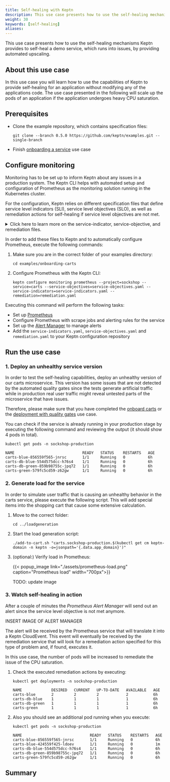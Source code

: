 ```yaml
---
title: Self-healing with Keptn
description: This use case presents how to use the self-healing mechanisms Keptn provides to self-heal a demo service, which runs into issues, by providing automated upscaling.
weight: 30
keywords: [self-healing]
aliases:
---
```

This use case presents how to use the self-healing mechanisms Keptn provides to self-heal a demo service, which runs into issues, by providing automated upscaling.

## About this use case

In this use case you will learn how to use the capabilities of Keptn to provide self-healing for an application without modifying any of the applications code. The use case presented in the following will scale up the pods of an application if the application undergoes heavy CPU saturation. 

## Prerequisites

- Clone the example repository, which contains specification files:

    ```console
    git clone --branch 0.5.0 https://github.com/keptn/examples.git --single-branch
    ```

- Finish [onboarding a service](../onboard-carts-service/) use case

## Configure monitoring

Monitoring has to be set up to inform Keptn about any issues in a production system. The Keptn CLI helps with automated setup and configuration of Prometheus as the monitoring solution running in the Kubernetes cluster.

For the configuration, Keptn relies on different specification files that define service level indicators (SLI), service level objectives (SLO), as well as remediation actions for self-healing if service level objectives are not met. 

<details>
<summary>
Click here to learn more on the service-indicator, service-objective, and remediation files.
</summary>
<p>

**SLI: service-indicators.yaml**: This file holds the indicators that can be used to define objectives on. These indicators are metrics gathered from different sources, e.g., Prometheus, and define the query how to obtain the metrics. This indicators can be reused to define service objectives.

```yaml
indicators:
- metric: cpu_usage_sockshop_carts
  source: Prometheus
  query: avg(rate(container_cpu_usage_seconds_total{namespace="sockshop-$ENVIRONMENT",pod_name=~"carts-blue-.*|carts-green-.*"}[$DURATION_MINUTES]))
- metric: request_latency_seconds
  source: Prometheus
  query: rate(requests_latency_seconds_sum{job='carts-sockshop-$ENVIRONMENT'}[$DURATION_MINUTESm])/rate(requests_latency_seconds_count{job='carts-sockshop-$ENVIRONMENT'}[$DURATION_MINUTESm])
```

**SLO: service-objectives.yaml**: This file defines the service level objectives for one or more services. In this case, the CPU saturation metric of the carts service (defined in the service-indicators.yaml file) is reused and augmented with a threshold and a timeframe. The timeframe indicates the duration in which the metrics is evaluated. 

```yaml
pass: 90
warning: 75
objectives:
- metric: request_latency_seconds
  threshold: 0.8
  timeframe: 5m
  score: 50
- metric: cpu_usage_sockshop_carts
  threshold: 0.5
  timeframe: 5m
  score: 50
```

**remediation.yaml**: This file defines remediation actions to execute in response to a problem related to the defined problem pattern / service objective. 

```yaml
remediations:
- name: cpu_usage_sockshop_carts
  actions:
  - action: scaling
    value: +1
```
</p>
</details>

In order to add these files to Keptn and to automatically configure Prometheus, execute the following commands:

1. Make sure you are in the correct folder of your examples directory:
    ```
    cd examples/onboarding-carts
    ```

1. Configure Prometheus with the Keptn CLI:
    ```console
    keptn configure monitoring prometheus --project=sockshop --service=carts --service-objectives=service-objectives.yaml --service-indicators=service-indicators.yaml --remediation=remediation.yaml
    ```

Executing this command will perform the following tasks:

- Set up [Prometheus](https://prometheus.io) 
- Configure Prometheus with scrape jobs and alerting rules for the service
- Set up the [Alert Manager](https://prometheus.io/docs/alerting/configuration/) to manage alerts
- Add the `service-indicators.yaml`, `service-objectives.yaml` and `remediation.yaml` to your Keptn configuration repository

## Run the use case

### 1. Deploy an unhealthy service version

In order to test the self-healing capabilities, deploy an unhealthy version of our carts microservice. This version has some issues that are not detected by the automated quality gates since the tests generate artificial traffic while in production real user traffic might reveal untested parts of the microservice that have issues.

Therefore, please make sure that you have completed the [onboard carts](../onboard-carts-service/) or the [deployment with quality gates](../deployments-with-quality-gates/) use case. 

<!--
Send a new version of the artifact to Keptn:
```console
keptn send event new-artifact --project=sockshop --service=carts --image=docker.io/keptnexamples/carts --tag=0.9.0
```
-->

You can check if the service is already running in your production stage by executing the following command and reviewing the output (it should show 4 pods in total).

```console
kubectl get pods -n sockshop-production
```

```console
NAME                              READY   STATUS    RESTARTS   AGE
carts-blue-856559f565-jnrsc       1/1     Running   0          6h
carts-db-blue-554d575dcc-h76s4    1/1     Running   0          6h
carts-db-green-859b98755c-jpq72   1/1     Running   0          6h
carts-green-579fc5cd59-z62gw      1/1     Running   0          6h
```

### 2. Generate load for the service

In order to simulate user traffic that is causing an unhealthy behavior in the carts service, please execute the following script. This will add special items into the shopping cart that cause some extensive calculation.

1. Move to the correct folder:
    ```console
    cd ../loadgeneration
    ```

1. Start the load generation script:
    ```console
    ./add-to-cart.sh "carts.sockshop-production.$(kubectl get cm keptn-domain -n keptn -o=jsonpath='{.data.app_domain}')"
    ```

1. (optional:) Verify load in Prometheus:

    {{< popup_image
        link="./assets/prometheus-load.png"
        caption="Prometheus load"
        width="700px">}}

    TODO: update image

### 3. Watch self-healing in action

After a couple of minutes the *Prometheus Alert Manager* will send out an alert since the service level objective is not met anymore. 

INSERT IMAGE OF ALERT MANAGER

The alert will be received by the Prometheus service that will translate it into a Keptn CloudEvent. This event will eventually be received by the remediation service that will look for a remediation action specified for this type of problem and, if found, executes it.

In this use case, the number of pods will be increased to remediate the issue of the CPU saturation. 

1. Check the executed remediation actions by executing:

    ```console
    kubectl get deployments -n sockshop-production
    ```

    ```console
    NAME             DESIRED   CURRENT   UP-TO-DATE   AVAILABLE   AGE
    carts-blue       2         2         2            2           6h
    carts-db-blue    1         1         1            1           6h
    carts-db-green   1         1         1            1           6h
    carts-green      1         1         1            1           6h
    ```

1. Also you should see an additional pod running when you execute:
    ```console
    kubectl get pods -n sockshop-production
    ```

    ```console
    NAME                              READY   STATUS    RESTARTS   AGE
    carts-blue-856559f565-jnrsc       1/1     Running   0          6h
    carts-blue-424559f425-ldoev       1/1     Running   0          1m
    carts-db-blue-554d575dcc-h76s4    1/1     Running   0          6h
    carts-db-green-859b98755c-jpq72   1/1     Running   0          6h
    carts-green-579fc5cd59-z62gw      1/1     Running   0          6h
    ```

## Summary
